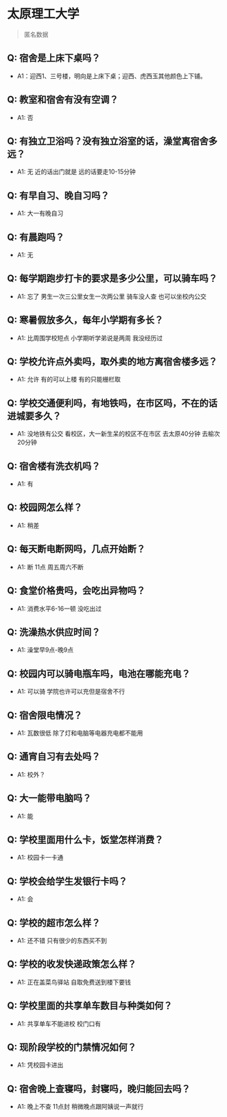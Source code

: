 # 太原理工大学

> 匿名数据

## Q: 宿舍是上床下桌吗？
- A1：迎西1、三号楼，明向是上床下桌；迎西、虎西玉其他颜色上下铺。

## Q: 教室和宿舍有没有空调？

- A1: 否

## Q: 有独立卫浴吗？没有独立浴室的话，澡堂离宿舍多远？

- A1: 无 近的话出门就是 远的话要走10-15分钟

## Q: 有早自习、晚自习吗？

- A1: 大一有晚自习

## Q: 有晨跑吗？

- A1: 无

## Q: 每学期跑步打卡的要求是多少公里，可以骑车吗？

- A1: 忘了 男生一次三公里女生一次两公里 骑车没人查 也可以坐校内公交

## Q: 寒暑假放多久，每年小学期有多长？

- A1: 比周围学校短点 小学期听学弟说是两周 我没经历过

## Q: 学校允许点外卖吗，取外卖的地方离宿舍楼多远？

- A1: 允许 有的可以上楼 有的只能栅栏取

## Q: 学校交通便利吗，有地铁吗，在市区吗，不在的话进城要多久？

- A1: 没地铁有公交 看校区，大一新生呆的校区不在市区 去太原40分钟 去榆次20分钟

## Q: 宿舍楼有洗衣机吗？

- A1: 有

## Q: 校园网怎么样？

- A1: 稍差

## Q: 每天断电断网吗，几点开始断？

- A1: 断 11点 周五周六不断

## Q: 食堂价格贵吗，会吃出异物吗？

- A1: 消费水平6-16一顿 没吃出过

## Q: 洗澡热水供应时间？

- A1: 澡堂早9点-晚9点

## Q: 校园内可以骑电瓶车吗，电池在哪能充电？

- A1: 可以骑 学院也许可以充但是宿舍不行

## Q: 宿舍限电情况？

- A1: 瓦数很低 除了灯和电脑等电器充电都不能用

## Q: 通宵自习有去处吗？

- A1: 校外？

## Q: 大一能带电脑吗？

- A1: 能

## Q: 学校里面用什么卡，饭堂怎样消费？

- A1: 校园卡一卡通

## Q: 学校会给学生发银行卡吗？

- A1: 会

## Q: 学校的超市怎么样？

- A1: 还不错 只有很少的东西买不到

## Q: 学校的收发快递政策怎么样？

- A1: 正在盖菜鸟驿站 自取免费送到楼下要钱

## Q: 学校里面的共享单车数目与种类如何？

- A1: 共享单车不能进校 校门口有

## Q: 现阶段学校的门禁情况如何？

- A1: 凭校园卡进出

## Q: 宿舍晚上查寝吗，封寝吗，晚归能回去吗？

- A1: 晚上不查 11点封 稍微晚点跟阿姨说一声就行
